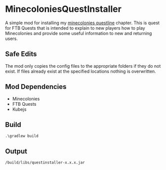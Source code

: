 # MinecoloniesQuestInstaller
A simple mod for installing my [minecolonies questline](https://www.planetminecraft.com/mod/minecolonies-questline-ftb-quests/) chapter. This is quest for FTB Quests that is intended to explain to new players how to play Minecolonies and provide some useful information to new and returning users.

## Safe Edits
The mod only copies the config files to the appropriate folders if they do not exist. If files already exist at the specified locations nothing is overwritten.

## Mod Dependencies
* Minecolonies
* FTB Quests
* Kubejs

## Build
`.\gradlew build`   

## Output
`/build/libs/questinstaller-x.x.x.jar`
